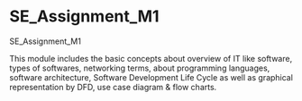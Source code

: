 # SE_Assignment_M1
SE_Assignment_M1

This module includes the basic concepts about overview of IT like software, types of softwares, networking terms, about programming languages, software architecture, Software Development Life Cycle as well as graphical representation by DFD, use case diagram & flow charts.
